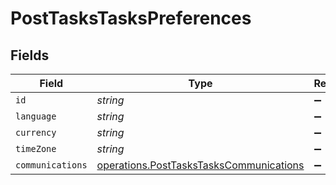 # PostTasksTasksPreferences


## Fields

| Field                                                                                              | Type                                                                                               | Required                                                                                           | Description                                                                                        |
| -------------------------------------------------------------------------------------------------- | -------------------------------------------------------------------------------------------------- | -------------------------------------------------------------------------------------------------- | -------------------------------------------------------------------------------------------------- |
| `id`                                                                                               | *string*                                                                                           | :heavy_minus_sign:                                                                                 | N/A                                                                                                |
| `language`                                                                                         | *string*                                                                                           | :heavy_minus_sign:                                                                                 | N/A                                                                                                |
| `currency`                                                                                         | *string*                                                                                           | :heavy_minus_sign:                                                                                 | N/A                                                                                                |
| `timeZone`                                                                                         | *string*                                                                                           | :heavy_minus_sign:                                                                                 | N/A                                                                                                |
| `communications`                                                                                   | [operations.PostTasksTasksCommunications](../../models/operations/posttaskstaskscommunications.md) | :heavy_minus_sign:                                                                                 | N/A                                                                                                |